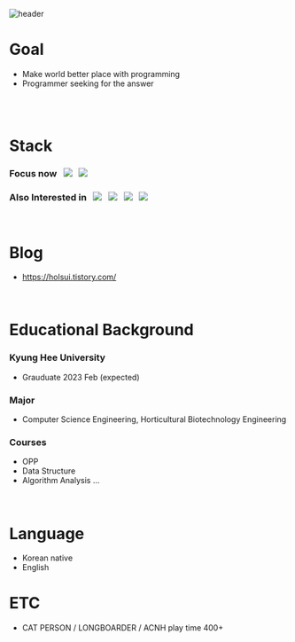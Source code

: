 ![header](https://capsule-render.vercel.app/api?type=waving&height=270&section=header&text=SolheePark,%20Holsui&fontSize=45&theme=merko&&fontAlign=70&fontAlignY=40)

# Goal
- Make world better place with programming
- Programmer seeking for the answer

</br></br>

# Stack

### Focus now &nbsp; <img src="https://img.shields.io/badge/Android-3DDC84?style=for-the-badge&logo=Android&logoColor=white"/>  &nbsp; <img src="https://img.shields.io/badge/Kotlin-7F52FF?style=for-the-badge&logo=Kotlin&logoColor=white"/> 
### Also Interested in &nbsp; <img src="https://img.shields.io/badge/Linux-FCC624?style=for-the-badge&logo=Linux&logoColor=white"/> &nbsp; <img src="https://img.shields.io/badge/C++-00599C?style=for-the-badge&logo=C++&logoColor=white"/> &nbsp; <img src="https://img.shields.io/badge/Python-3776AB?style=for-the-badge&logo=Python&logoColor=white"/> &nbsp; <img src="https://img.shields.io/badge/Django-092E20?style=for-the-badge&logo=Django&logoColor=white"/> 

</br>

  
  # Blog

 - https://holsui.tistory.com/
 
 </br>

# Educational Background

### Kyung Hee University
 - Grauduate 2023 Feb (expected)
### Major
 - Computer Science Engineering, Horticultural Biotechnology Engineering
### Courses
 - OPP
 - Data Structure
 - Algorithm Analysis
 ...

 </br>
 
 # Language 
  - Korean native 
  - English 

 
 # ETC

 - CAT PERSON / LONGBOARDER / ACNH play time 400+






